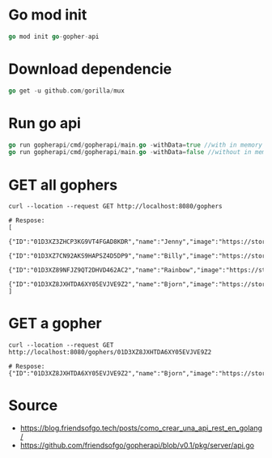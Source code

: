 # Go mod init
```go
go mod init go-gopher-api
```

# Download dependencie
```go
go get -u github.com/gorilla/mux
```

# Run go api
```go
go run gopherapi/cmd/gopherapi/main.go -withData=true //with in memory data
go run gopherapi/cmd/gopherapi/main.go -withData=false //without in memory data
```

# GET all gophers
```curl
curl --location --request GET http://localhost:8080/gophers

# Respose:
[
    {"ID":"01D3XZ3ZHCP3KG9VT4FGAD8KDR","name":"Jenny","image":"https://storage.googleapis.com/gopherizeme.appspot.com/gophers/0ceb2c10fc0c30575c18ff1defa1ffd41501bc62.png","age":18},
    {"ID":"01D3XZ7CN92AKS9HAPSZ4D5DP9","name":"Billy","image":"https://storage.googleapis.com/gopherizeme.appspot.com/gophers/13c7d425111a501600db8587b52bb292836c5bee.png","age":24},
    {"ID":"01D3XZ89NFJZ9QT2DHVD462AC2","name":"Rainbow","image":"https://storage.googleapis.com/gopherizeme.appspot.com/gophers/b9e8d637c91c089fd56d7b159825fc9089377118.png","age":48},
    {"ID":"01D3XZ8JXHTDA6XY05EVJVE9Z2","name":"Bjorn","image":"https://storage.googleapis.com/gopherizeme.appspot.com/gophers/fd01b36091560c2a128b8fddfb2c627d8bb7417c.png","age":32}
]
```

# GET a gopher
```curl
curl --location --request GET http://localhost:8080/gophers/01D3XZ8JXHTDA6XY05EVJVE9Z2

# Respose:
{"ID":"01D3XZ8JXHTDA6XY05EVJVE9Z2","name":"Bjorn","image":"https://storage.googleapis.com/gopherizeme.appspot.com/gophers/fd01b36091560c2a128b8fddfb2c627d8bb7417c.png","age":32}
```

# Source
- https://blog.friendsofgo.tech/posts/como_crear_una_api_rest_en_golang/
- https://github.com/friendsofgo/gopherapi/blob/v0.1/pkg/server/api.go